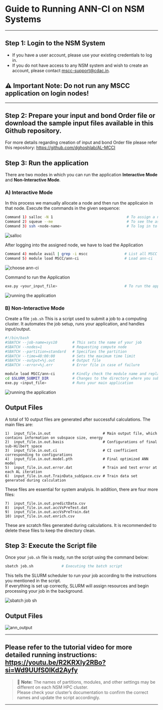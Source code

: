# Guide to Running ANN-CI on NSM Systems

---

##  Step 1: Login to the NSM System
- If you have a user account, please use your existing credentials to log in.  
- If you do not have access to any NSM system and wish to create an account, please contact [mscc-support@cdac.in](mailto:mscc-support@cdac.in).


## ⚠️ Important Note: **Do not run any MSCC application on login nodes!**
---

##  Step 2: Prepare your input and bond Order file or download the sample input files available in this Github repository.
For more details regarding creation of input and bond Order file please refer this repository: https://github.com/dghoshlab/AL-MCCI


##  Step 3: Run the application 
There are two modes in which you can run the application **Interactive Mode** and **Non-Interactive Mode**.

### A) Interactive Mode
In this process we manually allocate a node and then run the applicaion in that node.
Execute the commands in the given sequence:

```bash
Command 1) salloc -N 1                                  # To assign a node
Command 2) squeue --me                                  # To see the assigned node name
Command 3) ssh <node-name>                              # To log in to the assigned node
```
![salloc](https://github.com/user-attachments/assets/f2fba0bc-9167-4e27-ba08-ea474a0aa739)

After logging into the assigned node, we have to load the Application
```bash
Command 4) module avail | grep -i mscc                 # List all MSCC applications
Command 5) module load MSCC/ann-ci                     # Load ann-ci
```
![choose ann-ci](https://github.com/user-attachments/assets/baa3c322-20b5-488c-9c68-cfcb178345d2)

Command to run the Application
```bash
exe.py <your_input_file>                               # To run the application
```
![running the application](https://github.com/user-attachments/assets/9a37669c-4eb3-4067-a080-f1886e5dddac)

### B) Non-Interactive Mode
Create a file `job.sh`
This is a script used to submit a job to a computing cluster. It automates the job setup, runs your application, and handles input/output.

```bash
#!/bin/bash
#SBATCH --job-name=sys10       # This sets the name of your job
#SBATCH --nodes=1              # Requesting compute node
#SBATCH --partition=standard   # Specifies the partition
#SBATCH --time=48:00:00        # Sets the maximum time limit
#SBATCH --output=%j.out        # Output file
#SBATCH --error=%j.err         # Error file in case of failure

module load MSCC/ann-ci        # Kindly check the module name and replace the command accordingly
cd $SLURM_SUBMIT_DIR           # Changes to the directory where you submitted the job from
exe.py <input_file>            # Runs your main application

```
![running the application](https://github.com/user-attachments/assets/95bec1f7-429f-4313-8aeb-c29e3ef06428)



## Output Files

A total of 10 output files are generated after successful calculations.
The main files are:

```
1)  input_file.in.out                        # Main output file, which contains information on subspace size, energy
2)  input_file.in.out.basis                  # Configurations of final sub-Hilbert space
3)  input_file.in.out.ci                     # CI coefficient corresponding to configurations
4)  input_file.in.out.model.pth              # Final optimized ANN model
5)  input_file.in.out.error.dat              # Train and test error at each AL iteration
6)  input_file.in.out.TrainData_subSpace.csv # Train data set generated during calculation
```

These files are essential for system analysis. In addition, there are four more files:

```
7)  input_file.in.out.predictData.csv
8)  input_file.in.out.accVsPreTest.dat
9)  input_file.in.out.accVsPreTrain.dat
10) input_file.in.out.enrich.csv
```

These are scratch files generated during calculations.
It is recommended to delete these files to keep the directory clean.

## Step 3: Execute the Script file

Once your `job.sh` file is ready, run the script using the command below:

```bash
sbatch job.sh             # Executing the batch script
```
This tells the SLURM scheduler to run your job according to the instructions you mentioned in the script.  
If everything is set up correctly, SLURM will assign resources and begin processing your job in the background. 

![sbatch job sh](https://github.com/user-attachments/assets/6e1a50e3-64d6-4816-b042-fb2a06b195c4)


## Output Files
![ann_output](https://github.com/user-attachments/assets/48e011a7-b559-4d27-b7f3-14e33fa28b9a)



---
Please refer to the tutorial video for more detailed running instructions: https://youtu.be/R2KRXly2RBo?si=Wd9UUfS0lKd2Ayfy
---


> 📌 **Note:** The names of partitions, modules, and other settings may be different on each NSM HPC cluster.  
> Please check your cluster’s documentation to confirm the correct names and update the script accordingly.

---
